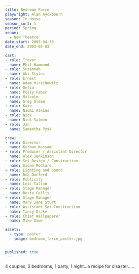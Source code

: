 ```yaml
---
title: Bedroom Farce
playwright: Alan Ayckbourn
season: In House
season_sort: 1
period: Spring
venue:
  - New Theatre
date_start: 2003-04-30
date_end: 2003-05-03

cast:
- role: Trevor
  name: Phil Hammond
- role: Susannah
  name: Abi Styles
- role: Ernest
  name: Adam Hirschowitz
- role: Delia
  name: Polly Faber
- role: Malcolm
  name: Greg Aldam
- role: Kate
  name: Naomi Atkins
- role: Nick
  name: Nick Salmon
- role: Jan
  name: Samantha Pysk

crew:
- role: Director
  name: Kurban Kassam
- role: Producer / Assistant Director
  name: Alex Jenkinson
- role: Set Design / Construction
  name: Aidan McClure
- role: Lighting and Sound
  name: Rob Durford
- role: Publicity
  name: Loic Tallon
- role: Stage Manager
  name: Rosie Collis
- role: Stage Manager
  name: Mary Jane Sturt
- role: Assistant Set Construction
  name: Tansy Drake
- role: Chief Wallpaperer
  name: Mike Dawe

assets:
  - type: poster
    image: bedroom_farce_poster.jpg


published: true
---
```


4 couples, 3 bedrooms, 1 party, 1 night...a recipe for disaster.....
